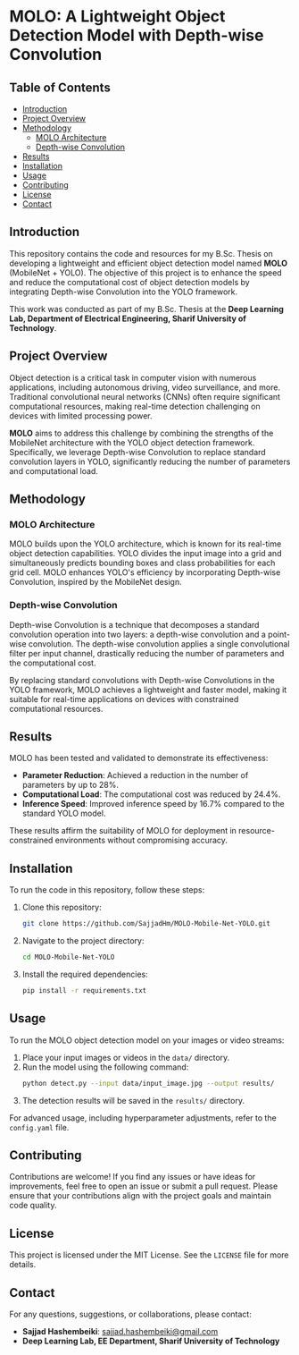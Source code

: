 # MOLO: A Lightweight Object Detection Model with Depth-wise Convolution

## Table of Contents
- [Introduction](#introduction)
- [Project Overview](#project-overview)
- [Methodology](#methodology)
  - [MOLO Architecture](#molo-architecture)
  - [Depth-wise Convolution](#depth-wise-convolution)
- [Results](#results)
- [Installation](#installation)
- [Usage](#usage)
- [Contributing](#contributing)
- [License](#license)
- [Contact](#contact)

## Introduction
This repository contains the code and resources for my B.Sc. Thesis on developing a lightweight and efficient object detection model named **MOLO** (MobileNet + YOLO). The objective of this project is to enhance the speed and reduce the computational cost of object detection models by integrating Depth-wise Convolution into the YOLO framework.

This work was conducted as part of my B.Sc. Thesis at the **Deep Learning Lab, Department of Electrical Engineering, Sharif University of Technology**.

## Project Overview
Object detection is a critical task in computer vision with numerous applications, including autonomous driving, video surveillance, and more. Traditional convolutional neural networks (CNNs) often require significant computational resources, making real-time detection challenging on devices with limited processing power.

**MOLO** aims to address this challenge by combining the strengths of the MobileNet architecture with the YOLO object detection framework. Specifically, we leverage Depth-wise Convolution to replace standard convolution layers in YOLO, significantly reducing the number of parameters and computational load.

## Methodology

### MOLO Architecture
MOLO builds upon the YOLO architecture, which is known for its real-time object detection capabilities. YOLO divides the input image into a grid and simultaneously predicts bounding boxes and class probabilities for each grid cell. MOLO enhances YOLO's efficiency by incorporating Depth-wise Convolution, inspired by the MobileNet design.

### Depth-wise Convolution
Depth-wise Convolution is a technique that decomposes a standard convolution operation into two layers: a depth-wise convolution and a point-wise convolution. The depth-wise convolution applies a single convolutional filter per input channel, drastically reducing the number of parameters and the computational cost.

By replacing standard convolutions with Depth-wise Convolutions in the YOLO framework, MOLO achieves a lightweight and faster model, making it suitable for real-time applications on devices with constrained computational resources.

## Results
MOLO has been tested and validated to demonstrate its effectiveness:

- **Parameter Reduction**: Achieved a reduction in the number of parameters by up to 28%.
- **Computational Load**: The computational cost was reduced by 24.4%.
- **Inference Speed**: Improved inference speed by 16.7% compared to the standard YOLO model.

These results affirm the suitability of MOLO for deployment in resource-constrained environments without compromising accuracy.

## Installation
To run the code in this repository, follow these steps:

1. Clone this repository:
   ```bash
   git clone https://github.com/SajjadHm/MOLO-Mobile-Net-YOLO.git
   ```
2. Navigate to the project directory:
   ```bash
   cd MOLO-Mobile-Net-YOLO
   ```
3. Install the required dependencies:
   ```bash
   pip install -r requirements.txt
   ```

## Usage
To run the MOLO object detection model on your images or video streams:

1. Place your input images or videos in the `data/` directory.
2. Run the model using the following command:
   ```bash
   python detect.py --input data/input_image.jpg --output results/
   ```
3. The detection results will be saved in the `results/` directory.

For advanced usage, including hyperparameter adjustments, refer to the `config.yaml` file.

## Contributing
Contributions are welcome! If you find any issues or have ideas for improvements, feel free to open an issue or submit a pull request. Please ensure that your contributions align with the project goals and maintain code quality.

## License
This project is licensed under the MIT License. See the `LICENSE` file for more details.

## Contact
For any questions, suggestions, or collaborations, please contact:

- **Sajjad Hashembeiki**: sajjad.hashembeiki@gmail.com
- **Deep Learning Lab, EE Department, Sharif University of Technology**
